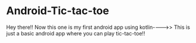 # Android-Tic-tac-toe
Hey there!! Now this one is my first android app using kotlin---->>
This is just a basic android app where you can play tic-tac-toe!!
